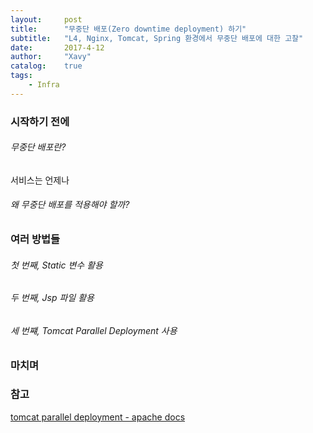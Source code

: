 ```yaml
---
layout:     post
title:      "무중단 배포(Zero downtime deployment) 하기"
subtitle:   "L4, Nginx, Tomcat, Spring 환경에서 무중단 배포에 대한 고찰"
date:       2017-4-12
author:     "Xavy"
catalog:    true
tags:
    - Infra
---
```


### 시작하기 전에

###### 무중단 배포란?

 서비스는 언제나 

###### 왜 무중단 배포를 적용해야 할까?

### 여러 방법들

###### 첫 번째, Static 변수 활용

###### 두 번째, Jsp 파일 활용

###### 세 번쨰, Tomcat Parallel Deployment 사용

### 마치며

### 참고
[tomcat parallel deployment - apache docs](https://tomcat.apache.org/tomcat-7.0-doc/config/context.html#Parallel_deployment)